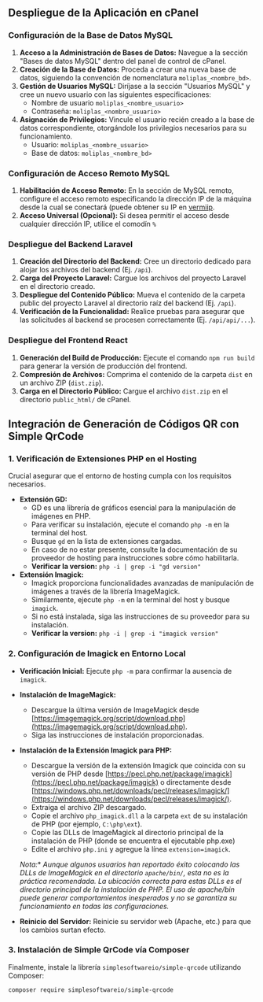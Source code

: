 ## **Despliegue de la Aplicación en cPanel**

### Configuración de la Base de Datos MySQL

1. **Acceso a la Administración de Bases de Datos:** Navegue a la sección "Bases de datos MySQL" dentro del panel de control de cPanel.
2. **Creación de la Base de Datos:** Proceda a crear una nueva base de datos, siguiendo la convención de nomenclatura `moliplas_<nombre_bd>`.
3. **Gestión de Usuarios MySQL:** Diríjase a la sección "Usuarios MySQL" y cree un nuevo usuario con las siguientes especificaciones:
    - Nombre de usuario `moliplas_<nombre_usuario>`
    - Contraseña: `moliplas_<nombre_usuario>`
4. **Asignación de Privilegios:** Vincule el usuario recién creado a la base de datos correspondiente, otorgándole los privilegios necesarios para su funcionamiento.
    - Usuario:  `moliplas_<nombre_usuario>`
    - Base de datos: `moliplas_<nombre_bd>`


### Configuración de Acceso Remoto MySQL

1. **Habilitación de Acceso Remoto:** En la sección de MySQL remoto, configure el acceso remoto especificando la dirección IP de la máquina desde la cual se conectará (puede obtener su IP en [vermiip](https://vermiip.es).
2. **Acceso Universal (Opcional):** Si desea permitir el acceso desde cualquier dirección IP, utilice el comodín `%`


### Despliegue del Backend Laravel
1. **Creación del Directorio del Backend:** Cree un directorio dedicado para alojar los archivos del backend (Ej. `/api`).
2. **Carga del Proyecto Laravel:** Cargue los archivos del proyecto Laravel en el directorio creado.
3. **Despliegue del Contenido Público:** Mueva el contenido de la carpeta public del proyecto Laravel al directorio raíz del backend (Ej. `/api`).
4. **Verificación de la Funcionalidad:** Realice pruebas para asegurar que las solicitudes al backend se procesen correctamente (Ej. `/api/api/...`).

### Despliegue del Frontend React

1. **Generación del Build de Producción:** Ejecute el comando `npm run build` para generar la versión de producción del frontend.
2. **Compresión de Archivos:** Comprima el contenido de la carpeta `dist` en un archivo ZIP (`dist.zip`).
3. **Carga en el Directorio Público:** Cargue el archivo `dist.zip` en el directorio `public_html/` de cPanel.

## **Integración de Generación de Códigos QR con Simple QrCode**

### **1. Verificación de Extensiones PHP en el Hosting**

Crucial asegurar que el entorno de hosting cumpla con los requisitos necesarios.

* **Extensión GD:**
    * GD es una librería de gráficos esencial para la manipulación de imágenes en PHP.
    * Para verificar su instalación, ejecute el comando `php -m` en la terminal del host.
    * Busque `gd` en la lista de extensiones cargadas.
    * En caso de no estar presente, consulte la documentación de su proveedor de hosting para instrucciones sobre cómo habilitarla.
    * **Verificar la version:** `php -i | grep -i "gd version"`
* **Extensión Imagick:**
    * Imagick proporciona funcionalidades avanzadas de manipulación de imágenes a través de la librería ImageMagick.
    * Similarmente, ejecute `php -m` en la terminal del host y busque `imagick`.
    * Si no está instalada, siga las instrucciones de su proveedor para su instalación.
    * **Verificar la version:** `php -i | grep -i "imagick version"`

### **2. Configuración de Imagick en Entorno Local**


* **Verificación Inicial:** Ejecute `php -m` para confirmar la ausencia de `imagick`.
* **Instalación de ImageMagick:**
    * Descargue la última versión de ImageMagick desde [https://imagemagick.org/script/download.php](https://imagemagick.org/script/download.php).
    * Siga las instrucciones de instalación proporcionadas.
* **Instalación de la Extensión Imagick para PHP:**
    * Descargue la versión de la extensión Imagick que coincida con su versión de PHP desde [https://pecl.php.net/package/imagick](https://pecl.php.net/package/imagick) o directamente desde [https://windows.php.net/downloads/pecl/releases/imagick/](https://windows.php.net/downloads/pecl/releases/imagick/).
    * Extraiga el archivo ZIP descargado.
    * Copie el archivo `php_imagick.dll` a la carpeta `ext` de su instalación de PHP (por ejemplo, `C:\php\ext`).
    * Copie las DLLs de ImageMagick al directorio principal de la instalación de PHP (donde se encuentra el ejecutable php.exe)
    * Edite el archivo `php.ini` y agregue la línea `extension=imagick`.

    *Nota:** *Aunque algunos usuarios han reportado éxito colocando las DLLs de ImageMagick en el directorio `apache/bin/`, esta no es la práctica recomendada. La ubicación correcta para estas DLLs es el directorio principal de la instalación de PHP. El uso de apache/bin puede generar comportamientos inesperados y no se garantiza su funcionamiento en todas las configuraciones.*

* **Reinicio del Servidor:** Reinicie su servidor web (Apache, etc.) para que los cambios surtan efecto.

### **3. Instalación de Simple QrCode vía Composer**

Finalmente, instale la librería `simplesoftwareio/simple-qrcode` utilizando Composer:

```bash
composer require simplesoftwareio/simple-qrcode
```




